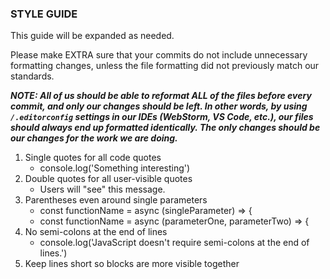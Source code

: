 ### STYLE GUIDE
This guide will be expanded as needed.

Please make EXTRA sure that your commits do not include unnecessary formatting changes, unless the file formatting did not previously match our standards.

***NOTE: All of us should be able to reformat ALL of the files before every commit, and only our changes should be left. In other words, by using `/.editorconfig` settings in our IDEs (WebStorm, VS Code, etc.), our files should always end up formatted identically. The only changes should be our changes for the work we are doing.***

1. Single quotes for all code quotes
    - console.log('Something interesting')
1. Double quotes for all user-visible quotes
    - Users will "see" this message.
1. Parentheses even around single parameters
    - const functionName = async (singleParameter) => {
    - const functionName = async (parameterOne, parameterTwo) => {
1. No semi-colons at the end of lines
    - console.log('JavaScript doesn't require semi-colons at the end of lines.')
1. Keep lines short so blocks are more visible together
